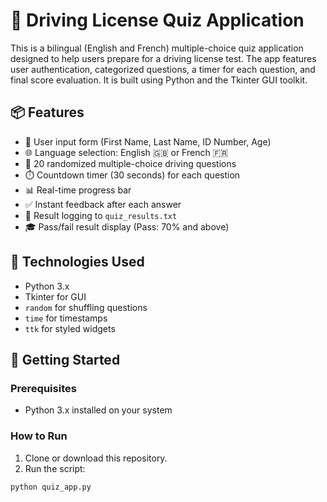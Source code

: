# 🚗 Driving License Quiz Application

This is a bilingual (English and French) multiple-choice quiz application designed to help users prepare for a driving license test. The app features user authentication, categorized questions, a timer for each question, and final score evaluation. It is built using Python and the Tkinter GUI toolkit.

## 📦 Features

- 👤 User input form (First Name, Last Name, ID Number, Age)
- 🌐 Language selection: English 🇬🇧 or French 🇫🇷
- 🧠 20 randomized multiple-choice driving questions
- ⏱️ Countdown timer (30 seconds) for each question
- 📊 Real-time progress bar
- ✅ Instant feedback after each answer
- 📝 Result logging to `quiz_results.txt`
- 🎓 Pass/fail result display (Pass: 70% and above)

## 🧰 Technologies Used

- Python 3.x
- Tkinter for GUI
- `random` for shuffling questions
- `time` for timestamps
- `ttk` for styled widgets

## 🚀 Getting Started

### Prerequisites

- Python 3.x installed on your system

### How to Run

1. Clone or download this repository.
2. Run the script:

```bash
python quiz_app.py
